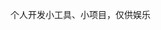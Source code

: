 <!--
 * @Description: 
 * @Version: 2.0
 * @Autor: lxp
 * @Date: 2021-12-02 13:33:36
 * @LastEditors: lxp
 * @LastEditTime: 2021-12-02 13:33:36
-->
个人开发小工具、小项目，仅供娱乐
